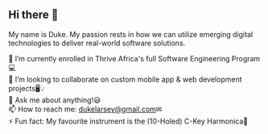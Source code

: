 ## Hi there 👋

My name is Duke. My passion rests in how we can utilize emerging digital technologies to deliver real-world software solutions.

🔭 I’m currently enrolled in Thrive Africa's full Software Engineering Program💻 <br>
👯 I’m looking to collaborate on custom mobile app & web development projects🖥💡 <br>
💬 Ask me about anything!😃 <br>
📫 How to reach me: [dukelarsey@gmail.com](dukelarsey@gmail.com)✉ <br>
⚡ Fun fact: My favourite instrument is the (10-Holed) C-Key Harmonica🎵 <br>



<!--
**DukeLarsey/DukeLarsey** is a ✨ _special_ ✨ repository because its `README.md` (this file) appears on your GitHub profile.

Here are some ideas to get you started:

- 🔭 I’m currently working on ...
- 🌱 I’m currently learning ...
- 👯 I’m looking to collaborate on ...
- 🤔 I’m looking for help with ...
- 💬 Ask me about ...
- 📫 How to reach me: ...
- 😄 Pronouns: ...
- ⚡ Fun fact: ...
-->
